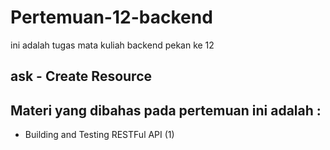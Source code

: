 # Pertemuan-12-backend
ini adalah tugas mata kuliah backend pekan ke 12

## ask - Create Resource

## Materi yang dibahas pada pertemuan ini adalah :
* Building and Testing RESTFul API (1)
